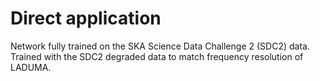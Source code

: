 # Direct application

Network fully trained on the SKA Science Data Challenge 2 (SDC2) data.  
Trained with the SDC2 degraded data to match frequency resolution of LADUMA.
